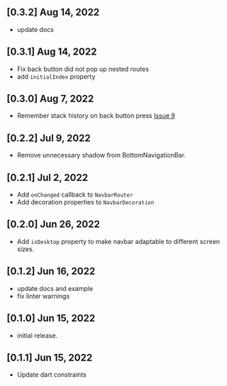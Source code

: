 ## [0.3.2]  Aug 14, 2022

- update docs
## [0.3.1]  Aug 14, 2022

- Fix back button did not pop up nested routes
- add `initialIndex` property

## [0.3.0]  Aug 7, 2022

* Remember stack history on back button press [Issue 9](https://github.com/maheshmnj/navbar_router/issues/9)
## [0.2.2]  Jul 9, 2022

* Remove unnecessary shadow from BottomNavigationBar.

## [0.2.1]  Jul 2, 2022

* Add `onChanged` callback to `NavbarRouter`
* Add decoration properties to `NavbarDecoration`

## [0.2.0]  Jun 26, 2022

* Add `isDesktop` property to make navbar adaptable
  to different screen sizes.

## [0.1.2]  Jun 16, 2022

* update docs and example
* fix linter warnings

## [0.1.0]  Jun 15, 2022

* initial release.

## [0.1.1]  Jun 15, 2022

* Update dart constraints
